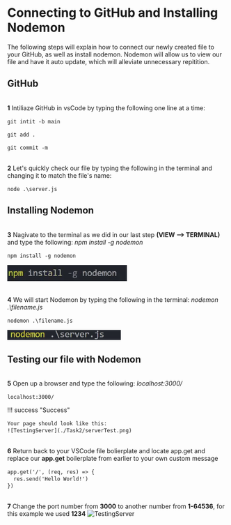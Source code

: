 # Connecting to GitHub and Installing Nodemon

The following steps will explain how to connect our newly created file to your GitHub, as well as install nodemon.
Nodemon will allow us to view our file and have it auto update, which will alleviate unnecessary repitition.

## GitHub

<br>**1** Intiliaze GitHub in vsCode by typing the following one line at a time:

```
git intit -b main
```

```
git add .
```

```
git commit -m
```

<!-- <br>**2** Add the names of the files we created in the previous step to **.gitignore (node_module/\*)**
![gitIgnore](<./Task2/gitIgnore(7).png>)
!!! success "Success"

    Your page should look like this: <br>
    ![gitIgnore](./Task1/gitIgnore.png) -->

<br>**2** Let's quickly check our file by typing the following in the terminal and changing it to match the file's name:

```
node .\server.js
```

## Installing Nodemon

<br>**3** Nagivate to the terminal as we did in our last step **(VIEW --> TERMINAL)** and type the following: _npm install -g nodemon_

```
npm install -g nodemon
```

![Nodemon](./Task2/Nodemon.png)

<br>**4** We will start Nodemon by typing the following in the terminal: _nodemon .\filename.js_

```
nodemon .\filename.js
```

![NodemonServer](./Task2/NodemonServer.png)

## Testing our file with Nodemon

<br>**5** Open up a browser and type the following: _localhost:3000/_

```
localhost:3000/
```

!!! success "Success"

    Your page should look like this:
    ![TestingServer](./Task2/serverTest.png)

<br>**6** Return back to your VSCode file bolierplate and locate app.get and replace our **app.get** boilerplate from earlier to your own custom message

```
app.get('/', (req, res) => {
  res.send('Hello World!')
})
```

<br>**7** Change the port number from **3000** to another number from **1-64536**, for this example we used **1234**
![TestingServer](./task3/step8.png)
